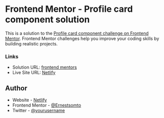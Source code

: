 # Frontend Mentor - Profile card component solution

This is a solution to the [Profile card component challenge on Frontend Mentor](https://www.frontendmentor.io/challenges/profile-card-component-cfArpWshJ). Frontend Mentor challenges help you improve your coding skills by building realistic projects. 


### Links

- Solution URL: [frontend mentors]()
- Live Site URL: [Netlify]()


## Author

- Website - [Netlify]()
- Frontend Mentor - [@Ernestsomto]()
- Twitter - [@yourusername]()